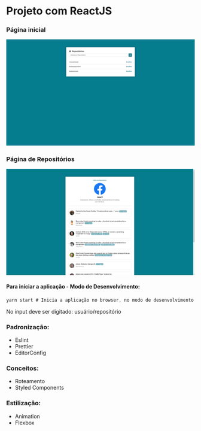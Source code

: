 # Projeto com ReactJS

### Página inicial
<img src="https://github.com/miroswd/modulo05-react/blob/master/main.png"/>

### Página de Repositórios
<img src="https://github.com/miroswd/modulo05-react/blob/master/repository.png"/>

#### Para iniciar a aplicação - Modo de Desenvolvimento:
```js
yarn start # Inicia a aplicação no browser, no modo de desenvolvimento
```
<p>No input deve ser digitado: usuário/repositório</p>
<h3>Padronização:</h3>
<ul>
  <li>Eslint</li>
  <li>Prettier</li>
  <li>EditorConfig</li>
</ul>
<h3>Conceitos:</h3>
<ul>
  <li>Roteamento</li>
  <li>Styled Components</li>
</ul>
<h3>Estilização:</h3>
<ul>
  <li>Animation</li>
  <li>Flexbox</li>
</ul>
  
